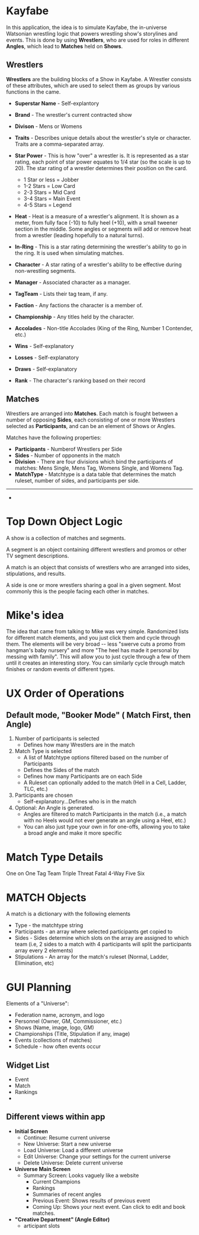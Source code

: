 # Kayfabe
In this application, the idea is to simulate Kayfabe, the in-universe Watsonian wrestling logic that powers wrestling show's storylines and events. This is done by using **Wrestlers**, who are used for roles in different **Angles**, which lead to **Matches** held on **Shows**. 

## Wrestlers
**Wrestlers** are the building blocks of a Show in Kayfabe. A Wrestler consists of these attributes, which are used to select them as groups by various functions in the came. 

* **Superstar Name** - Self-explantory

* **Brand** - The wrestler's current contracted show
* **Divison** - Mens or Womens
* **Traits** - Describes unique details about the wrestler's style or character. Traits are a comma-separated array.

* **Star Power** - This is how "over" a wrestler is. It is represented as a star rating, each point of star power equates to 1/4 star (so the scale is up to 20). The star rating of a wrestler determines their position on the card.
    * 1 Star or less = Jobber
    * 1-2 Stars = Low Card
    * 2-3 Stars = Mid Card
    * 3-4 Stars = Main Event
    * 4-5 Stars = Legend
* **Heat** - Heat is a measure of a wrestler's alignment. It is shown as a meter, from fully face (-10) to fully heel (+10), with a small tweener section in the middle. Some angles or segments will add or remove heat from a wrestler (leading hopefully to a natural turns).
* **In-Ring** - This is a star rating determining the wrestler's ability to go in the ring. It is used when simulating matches. 
* **Character** - A star rating of a wrestler's ability to be effective during non-wrestling segments. 

* **Manager** - Associated character as a manager.
* **TagTeam** - Lists their tag team, if any.
* **Faction** - Any factions the character is a member of.
* **Championship** - Any titles held by the character. 
* **Accolades** - Non-title Accolades (King of the Ring, Number 1 Contender, etc.)
* **Wins** - Self-explanatory
* **Losses** - Self-explanatory
* **Draws** - Self-explanatory
* **Rank** - The character's ranking based on their record

## Matches
Wrestlers are arranged into **Matches**. Each match is fought between a number of opposing **Sides**, each consisting of one or more Wrestlers selected as  **Participants**, and can be an element of Shows or Angles. 

Matches have the following properties:

* **Participants** - Numberof Wrestlers per Side
* **Sides** - Number of opponents in the match
* **Division** - There are four divisions which bind the participants of matches: Mens Single, Mens Tag, Womens Single, and Womens Tag. 
* **MatchType** - Matchtype is a data table that determines the match ruleset, number of sides, and participants per side. 
* **
* 


# Top Down Object Logic
A show is a collection of matches and segments.

A segment is an object containing different wrestlers and promos or other TV segment descriptions.

A match is an object that consists of wrestlers who are arranged into sides, stipulations, and results.

A side is one or more wrestlers sharing a goal in a given segment. Most commonly this is the people facing each other in matches.

# Mike's idea
The idea that came from talking to Mike was very simple. Randomized lists for different match elements, and you just click them and cycle through them. The elements will be very broad -- less "swerve cuts a promo from hangman's baby nursery" and more "The heel has made it personal by messing with family". This will allow you to just cycle through a few of them until it creates an interesting story. You can similarly cycle through match finishes or random events of different types. 

# UX Order of Operations
## Default mode, "Booker Mode" ( Match First, then Angle)
1. Number of participants is selected
    * Defines how many Wrestlers are in the match
2. Match Type is selected
    * A list of Matchtype options filtered based on the number of Participants
    * Defines the Sides of the match
    * Defines how many Participants are on each Side
    * A Ruleset can optionally added to the match (Hell in a Cell, Ladder, TLC, etc.)
3. Participants are chosen
    * Self-explanatory...Defines who is in the match
4. Optional: An Angle is generated. 
    * Angles are filtered to match Participants in the match (i.e., a match with no Heels would not ever generate an angle using a Heel, etc.)
    * You can also just type your own in for one-offs, allowing you to take a broad angle and make it more specific

# Match Type Details
One on One
Tag Team
Triple Threat
Fatal 4-Way
Five
Six


# MATCH Objects
A match is a dictionary with the following elements

* Type - the matchtype string
* Participants - an array where selected participants get copied to
* Sides - Sides determine which slots on the array are assigned to which team (i.e, 2 sides to a match with 4 participants will split the participants array every 2 elements)
* Stipulations - An array for the match's ruleset (Normal, Ladder, Elimination, etc)


# GUI Planning 
Elements of a "Universe":
* Federation name, acronym, and logo
* Personnel (Owner, GM, Commissioner, etc.)
* Shows (Name, image, logo, GM)
* Championships (Title, Stipulation if any, image)
* Events (collections of matches)
* Schedule - how often events occur

## Widget List
* Event
* Match
* Rankings
* 

## Different views within app
* **Initial Screen**
    * Continue: Resume current universe
    * New Universe: Start a new universe
    * Load Universe: Load a different universe
    * Edit Universe: Change your settings for the current universe
    * Delete Universe: Delete current universe
* **Universe Main Screen**
    * Summary Screen: Looks vaguely like a website
        * Current Champions
        * Rankings
        * Summaries of recent angles 
        * Previous Event: Shows results of previous event
        * Coming Up: Shows your next event. Can click to edit and book matches. 
* **"Creative Department" (Angle Editor)**
    * articipant slots
    
